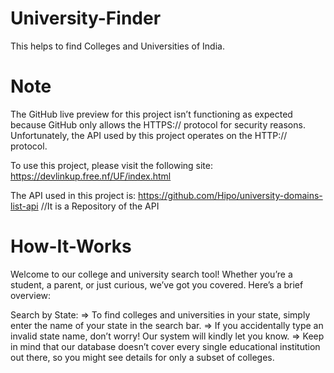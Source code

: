 # University-Finder
This helps to find Colleges and Universities of India.

# Note
The GitHub live preview for this project isn’t functioning as expected because GitHub only allows the HTTPS:// protocol for security reasons. Unfortunately, the API used by this project operates on the HTTP:// protocol.

To use this project, please visit the following site: https://devlinkup.free.nf/UF/index.html

The API used in this project is: https://github.com/Hipo/university-domains-list-api  //It is a Repository of the API

# How-It-Works
Welcome to our college and university search tool! Whether you’re a student, a parent, or just curious, we’ve got you covered. Here’s a brief overview:

Search by State:
=> To find colleges and universities in your state, simply enter the name of your state in the search bar.
=> If you accidentally type an invalid state name, don’t worry! Our system will kindly let you know.
=> Keep in mind that our database doesn’t cover every single educational institution out there, so you might see details for only a subset of colleges.
